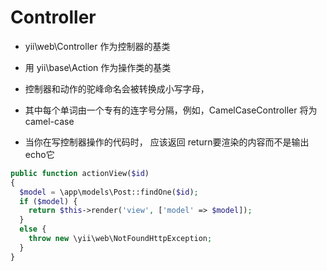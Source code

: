 # Controller

* yii\web\Controller 作为控制器的基类
* 用 yii\base\Action 作为操作类的基类

* 控制器和动作的驼峰命名会被转换成小写字母， 
* 其中每个单词由一个专有的连字号分隔，例如，CamelCaseController 将为 camel-case

* 当你在写控制器操作的代码时， 应该返回 return要渲染的内容而不是输出 echo它
```php
public function actionView($id)
{
  $model = \app\models\Post::findOne($id);
  if ($model) {
    return $this->render('view', ['model' => $model]);
  } 
  else {
    throw new \yii\web\NotFoundHttpException;
  }
}

```